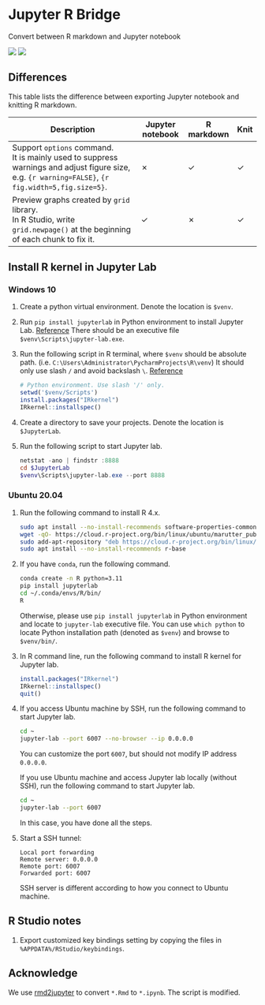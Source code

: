 # Jupyter R Bridge
Convert between R markdown and Jupyter notebook

![](https://shields.io/badge/dependencies-R_4.2-blue)
![](https://shields.io/badge/OS-Windows-lightgrey)

## Differences

This table lists the difference between exporting Jupyter notebook and knitting R markdown.

| Description                                                  | Jupyter notebook | R markdown | Knit |
| ------------------------------------------------------------ | ---------------- | ---------- | ---- |
| Support `options` command.<br />It is mainly used to suppress warnings and adjust figure size, e.g. `{r warning=FALSE}`, `{r fig.width=5,fig.size=5}`. | ✗                | ✓          | ✓    |
| Preview graphs created by `grid` library.<br /> In R Studio, write `grid.newpage()` at the beginning of each chunk to fix it. | ✓                | ✗          | ✓    |

## Install R kernel in Jupyter Lab

### Windows 10

1. Create a python virtual environment. Denote the location is `$venv`.
2. Run `pip install jupyterlab` in Python environment to install Jupyter Lab. [Reference](https://jupyter.org/install)
   There should be an executive file `$venv\Scripts\jupyter-lab.exe`.
3. Run the following script in R terminal, where `$venv` should be absolute path. (i.e. `C:\Users\Administrator\PycharmProjects\R\venv`)
   It should only use slash `/` and avoid backslash `\`. [Reference](https://izoda.github.io/site/anaconda/r-jupyter-notebook/)

   ```R
   # Python environment. Use slash '/' only.
   setwd('$venv/Scripts')
   install.packages("IRkernel")
   IRkernel::installspec()
   ```

4. Create a directory to save your projects. Denote the location is `$JupyterLab`.
5. Run the following script to start Jupyter lab.

   ```powershell
   netstat -ano | findstr :8888
   cd $JupyterLab
   $venv\Scripts\jupyter-lab.exe --port 8888
   ```

### Ubuntu 20.04

1. Run the following command to install R 4.x.

   ```bash
   sudo apt install --no-install-recommends software-properties-common dirmngr
   wget -qO- https://cloud.r-project.org/bin/linux/ubuntu/marutter_pubkey.asc | sudo tee -a /etc/apt/trusted.gpg.d/cran_ubuntu_key.asc
   sudo add-apt-repository "deb https://cloud.r-project.org/bin/linux/ubuntu $(lsb_release -cs)-cran40/"
   sudo apt install --no-install-recommends r-base
   ```

2. If you have `conda`, run the following command. 

   ```bash
   conda create -n R python=3.11
   pip install jupyterlab
   cd ~/.conda/envs/R/bin/
   R
   ```
   
   Otherwise, please use `pip install jupyterlab` in Python environment and locate to `jupyter-lab` executive file. You can use `which python` to locate Python
   installation path (denoted as `$venv`) and browse to `$venv/bin/`.

3. In R command line, run the following command to install R kernel for Jupyter lab.

   ```R
   install.packages("IRkernel")
   IRkernel::installspec()
   quit()
   ```

4. If you access Ubuntu machine by SSH, run the following command to start Jupyter lab.

   ```bash
   cd ~
   jupyter-lab --port 6007 --no-browser --ip 0.0.0.0
   ```
   
   You can customize the port `6007`, but should not modify IP address `0.0.0.0`.
   
   If you use Ubuntu machine and access Jupyter lab locally (without SSH), run the following command to start Jupyter lab.
   
   ```bash
   cd ~
   jupyter-lab --port 6007
   ```
   
   In this case, you have done all the steps.
   
5. Start a SSH tunnel:

   ```
   Local port forwarding
   Remote server: 0.0.0.0
   Remote port: 6007
   Forwarded port: 6007
   ```
   
   SSH server is different according to how you connect to Ubuntu machine.
   

## R Studio notes

1. Export customized key bindings setting by copying the files in `%APPDATA%/RStudio/keybindings`.

## Acknowledge

We use [rmd2jupyter](https://github.com/mkearney/rmd2jupyter) to convert `*.Rmd` to `*.ipynb`. The script is modified.
